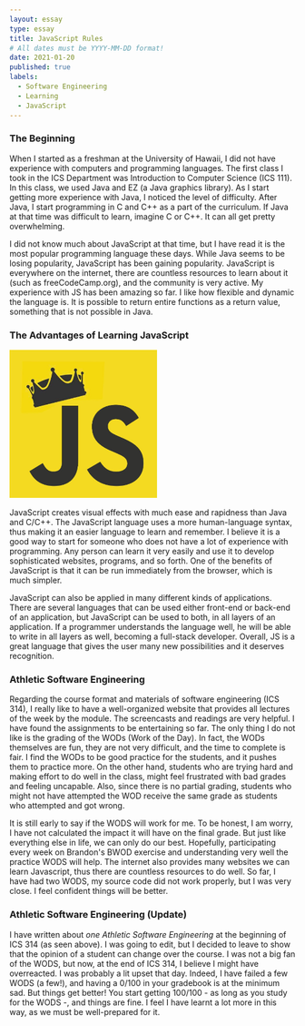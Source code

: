 ```yaml
---
layout: essay
type: essay
title: JavaScript Rules
# All dates must be YYYY-MM-DD format!
date: 2021-01-20
published: true
labels:
  - Software Engineering
  - Learning
  - JavaScript
---
```


###  The Beginning

When I started as a freshman at the University of Hawaii, I did not have experience with computers and 
programming languages. The first class I took in the ICS Department was Introduction to Computer Science
(ICS 111). In this class, we used Java and EZ (a Java graphics library). As I start getting more experience
with Java, I noticed the level of difficulty. After Java, I start programming in C and C++ as a part of the
curriculum. If Java at that time was difficult to learn, imagine C or C++. It can all get pretty overwhelming.

I did not know much about JavaScript at that time, but I have read it is the most popular programming
language these days. While Java seems to be losing popularity, JavaScript has been gaining popularity.
JavaScript is everywhere on the internet, there are countless resources to learn about it (such as
freeCodeCamp.org), and the community is very active. My experience with JS has been amazing so far. 
I like how flexible and dynamic the language is. It is possible to return entire functions as a return 
value, something that is not possible in Java.


###  The Advantages of Learning JavaScript

<img width="260px" class="rounded float-start pe-4" src="../img/essays/jsposter.jpg">

JavaScript creates visual effects with much ease and rapidness than Java and C/C++. The JavaScript language
uses a more human-language syntax, thus making it an easier language to learn and remember. I believe it is
a good way to start for someone who does not have a lot of experience with programming. Any person can learn
it very easily and use it to develop sophisticated websites, programs, and so forth. One of the benefits of 
JavaScript is that it can be run immediately from the browser, which is much simpler. 

JavaScript can also be applied in many different kinds of applications. There are several languages that can 
be used either front-end or back-end of an application, but JavaScript can be used to both, in all layers of 
an application. If a programmer understands the language well, he will be able to write in all layers as well,
becoming a full-stack developer. Overall, JS is a great language that gives the user many new possibilities 
and it deserves recognition.

###  Athletic Software Engineering
 
Regarding the course format and materials of software engineering (ICS 314), I really like to have a 
well-organized website that provides all lectures of the week by the module. The screencasts and readings
are very helpful. I have found the assignments to be entertaining so far. The only thing I do not like 
is the grading of the WODs (Work of the Day). In fact, the WODs themselves are fun, they are not very 
difficult, and the time to complete is fair. I find the WODs to be good practice for the students, and 
it pushes them to practice more. On the other hand, students who are trying hard and making effort to do 
well in the class, might feel frustrated with bad grades and feeling uncapable. Also, since there is no 
partial grading, students who might not have attempted the WOD receive the same grade as students who 
attempted and got wrong. 

It is still early to say if the WODS will work for me. To be honest, I am worry, I have not calculated the impact
it will have on the final grade. But just like everything else in life, we can only do our best. Hopefully, 
participating every week on Brandon's BWOD exercise and understanding very well the practice WODS will help. 
The internet also provides many websites we can learn Javascript, thus there are countless resources to do well.
So far, I have had two WODS, my source code did not work properly, but I was very close. I feel confident things will
be better. 

### Athletic Software Engineering (Update)

I have written about *one Athletic Software Engineering* at the beginning of ICS 314 (as seen above). I was going to edit, but
I decided to leave to show that the opinion of a student can change over the course. I was not a big fan of the WODS, 
but now, at the end of ICS 314, I believe I might have overreacted. I was probably a lit upset that day. Indeed, I have 
failed a few WODS (a few!), and having a 0/100 in your gradebook is at the minimum sad. But things get better! You start 
getting 100/100 - as long as you study for the WODS -, and things are fine. I feel I have learnt a lot more in this way,
as we must be well-prepared for it.





